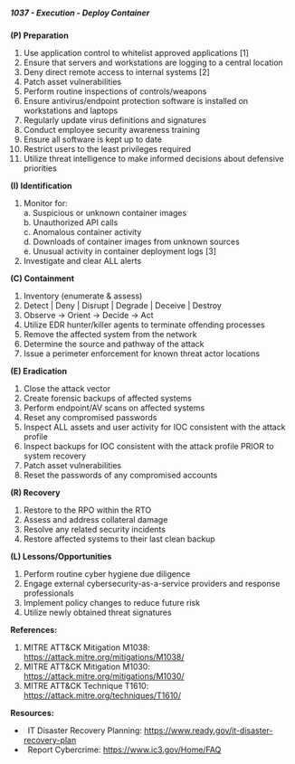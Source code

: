 ##### **1037 - Execution - Deploy Container**

**(P) Preparation**

1.  Use application control to whitelist approved applications \[1\]
2.  Ensure that servers and workstations are logging to a central location
3.  Deny direct remote access to internal systems \[2\]
4.  Patch asset vulnerabilities
5.  Perform routine inspections of controls/weapons
6.  Ensure antivirus/endpoint protection software is installed on workstations and laptops
7.  Regularly update virus definitions and signatures
8.  Conduct employee security awareness training
9.  Ensure all software is kept up to date
10.  Restrict users to the least privileges required
11.  Utilize threat intelligence to make informed decisions about defensive priorities

**(I) Identification**

1.  Monitor for:  
    a. Suspicious or unknown container images  
    b. Unauthorized API calls  
    c. Anomalous container activity  
    d. Downloads of container images from unknown sources  
    e. Unusual activity in container deployment logs \[3\]
2.  Investigate and clear ALL alerts

**(C) Containment**

1.  Inventory (enumerate & assess)
2.  Detect | Deny | Disrupt | Degrade | Deceive | Destroy
3.  Observe -> Orient -> Decide -> Act
4.  Utilize EDR hunter/killer agents to terminate offending processes
5.  Remove the affected system from the network
6.  Determine the source and pathway of the attack
7.  Issue a perimeter enforcement for known threat actor locations

**(E) Eradication**

1.  Close the attack vector
2.  Create forensic backups of affected systems
3.  Perform endpoint/AV scans on affected systems
4.  Reset any compromised passwords
5.  Inspect ALL assets and user activity for IOC consistent with the attack profile
6.  Inspect backups for IOC consistent with the attack profile PRIOR to system recovery
7.  Patch asset vulnerabilities
8.  Reset the passwords of any compromised accounts

**(R) Recovery**

1.  Restore to the RPO within the RTO
2.  Assess and address collateral damage
3.  Resolve any related security incidents
4.  Restore affected systems to their last clean backup

**(L) Lessons/Opportunities**

1.  Perform routine cyber hygiene due diligence
2.  Engage external cybersecurity-as-a-service providers and response professionals
3.  Implement policy changes to reduce future risk
4.  Utilize newly obtained threat signatures

**References:**

1.  MITRE ATT&CK Mitigation M1038: https://attack.mitre.org/mitigations/M1038/
2.  MITRE ATT&CK Mitigation M1030: https://attack.mitre.org/mitigations/M1030/
3.  MITRE ATT&CK Technique T1610: https://attack.mitre.org/techniques/T1610/

**Resources:**


*    IT Disaster Recovery Planning: https://www.ready.gov/it-disaster-recovery-plan
*    Report Cybercrime: https://www.ic3.gov/Home/FAQ


  

